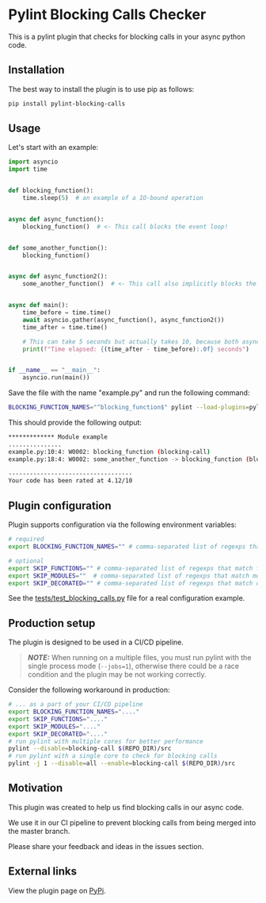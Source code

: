# Pylint Blocking Calls Checker

This is a pylint plugin that checks for blocking calls in your async python code.

## Installation

The best way to install the plugin is to use pip as follows:
```bash
pip install pylint-blocking-calls
```

## Usage

Let's start with an example:

```python
import asyncio
import time


def blocking_function():
    time.sleep(5)  # an example of a IO-bound operation


async def async_function():
    blocking_function()  # <- This call blocks the event loop!


def some_another_function():
    blocking_function()


async def async_function2():
    some_another_function()  # <- This call also implicitly blocks the event loop.


async def main():
    time_before = time.time()
    await asyncio.gather(async_function(), async_function2())
    time_after = time.time()

    # This can take 5 seconds but actually takes 10, because both async functions block the event loop
    print(f"Time elapsed: {(time_after - time_before):.0f} seconds")


if __name__ == "__main__":
    asyncio.run(main())
```

Save the file with the name "example.py" and run the following command:

```bash
BLOCKING_FUNCTION_NAMES="^blocking_function$" pylint --load-plugins=pylint_blocking_calls example.py
```

This should provide the following output:
```bash
************* Module example
...............
example.py:10:4: W0002: blocking_function (blocking-call)
example.py:18:4: W0002: some_another_function -> blocking_function (blocking-call)

-----------------------------------
Your code has been rated at 4.12/10
```

## Plugin configuration

Plugin supports configuration via the following environment variables:
```bash
# required
export BLOCKING_FUNCTION_NAMES="" # comma-separated list of regexps that match blocking function names in your project

# optional
export SKIP_FUNCTIONS="" # comma-separated list of regexps that match function names that should be skipped
export SKIP_MODULES=""  # comma-separated list of regexps that match module names that should be skipped
export SKIP_DECORATED="" # comma-separated list of regexps that match decorator names that should be skipped
```

See the [tests/test_blocking_calls.py](https://github.com/Edge-Center/pylint-blocking-calls/blob/main/tests/test_blocking_calls.py) file for a real configuration example.

## Production setup

The plugin is designed to be used in a CI/CD pipeline.

> **_NOTE:_**  When running on a multiple files, you must run pylint with the single process mode (`--jobs=1`), otherwise there could be a race condition and the plugin may be not working correctly.

Consider the following workaround in production:
```bash
# ... as a part of your CI/CD pipeline
export BLOCKING_FUNCTION_NAMES="...."
export SKIP_FUNCTIONS="...."
export SKIP_MODULES="...."
export SKIP_DECORATED="...."
# run pylint with multiple cores for better performance
pylint --disable=blocking-call $(REPO_DIR)/src
# run pylint with a single core to check for blocking calls
pylint -j 1 --disable=all --enable=blocking-call $(REPO_DIR)/src
```

## Motivation

This plugin was created to help us find blocking calls in our async code. 

We use it in our CI pipeline to prevent blocking calls from being merged into the master branch.

Please share your feedback and ideas in the issues section.

## External links

View the plugin page on [PyPi](https://pypi.org/project/pylint-blocking-calls/).
